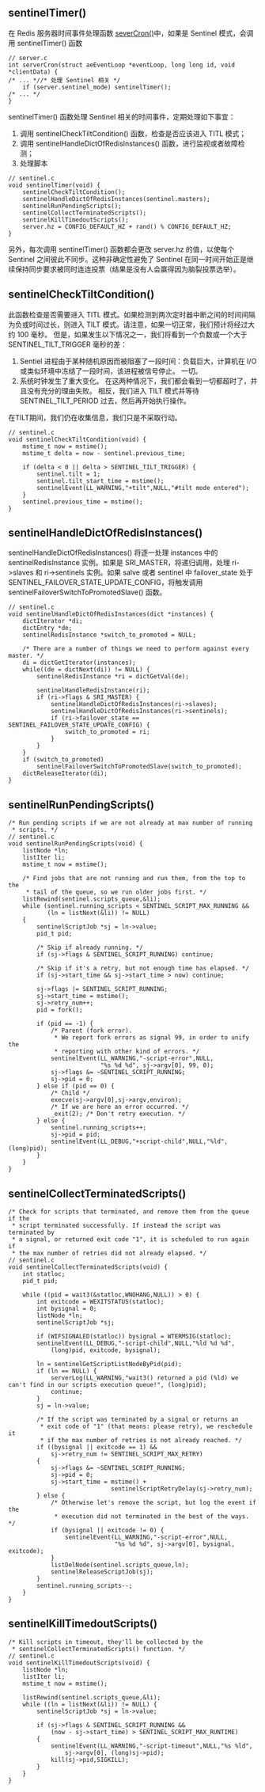 ## sentinelTimer()
在 Redis 服务器时间事件处理函数 [severCron()](./time-event-severCron.md)中，如果是 Sentinel 模式，会调用 sentinelTimer() 函数
```
// server.c
int serverCron(struct aeEventLoop *eventLoop, long long id, void *clientData) {
/* ... *//* 处理 Sentinel 相关 */
    if (server.sentinel_mode) sentinelTimer();
/* ... */
}
```
sentinelTimer() 函数处理 Sentinel 相关的时间事件，定期处理如下事宜：
1. 调用 sentinelCheckTiltCondition() 函数，检查是否应该进入 TITL 模式；
2. 调用 sentinelHandleDictOfRedisInstances() 函数，进行监视或者故障检测；
3. 处理脚本

```
// sentinel.c
void sentinelTimer(void) {
    sentinelCheckTiltCondition();
    sentinelHandleDictOfRedisInstances(sentinel.masters);
    sentinelRunPendingScripts();
    sentinelCollectTerminatedScripts();
    sentinelKillTimedoutScripts();
    server.hz = CONFIG_DEFAULT_HZ + rand() % CONFIG_DEFAULT_HZ;
}
```
另外，每次调用 sentinelTimer() 函数都会更改 server.hz 的值，以使每个 Sentinel 之间彼此不同步。这种非确定性避免了 Sentinel 在同一时间开始正是继续保持同步要求被同时连连投票（结果是没有人会赢得因为脑裂投票选举）。

## sentinelCheckTiltCondition()
此函数检查是否需要进入 TITL 模式。如果检测到两次定时器中断之间的时间间隔为负或时间过长，则进入 TILT 模式。请注意，如果一切正常，我们预计将经过大约 100 毫秒。 但是，如果发生以下情况之一，我们将看到一个负数或一个大于 SENTINEL_TILT_TRIGGER 毫秒的差：
1. Sentiel 进程由于某种随机原因而被阻塞了一段时间：负载巨大，计算机在 I/O 或类似环境中冻结了一段时间，该进程被信号停止。 一切。
2. 系统时钟发生了重大变化。 在这两种情况下，我们都会看到一切都超时了，并且没有充分的理由失败。 相反，我们进入 TILT 模式并等待 SENTINEL_TILT_PERIOD 过去，然后再开始执行操作。
 
在TILT期间，我们仍在收集信息，我们只是不采取行动。
```
// sentinel.c
void sentinelCheckTiltCondition(void) {
    mstime_t now = mstime();
    mstime_t delta = now - sentinel.previous_time;

    if (delta < 0 || delta > SENTINEL_TILT_TRIGGER) {
        sentinel.tilt = 1;
        sentinel.tilt_start_time = mstime();
        sentinelEvent(LL_WARNING,"+tilt",NULL,"#tilt mode entered");
    }
    sentinel.previous_time = mstime();
}
```

## sentinelHandleDictOfRedisInstances()
sentinelHandleDictOfRedisInstances() 将逐一处理 instances 中的 sentinelRedisInstance 实例。如果是 SRI_MASTER，将递归调用，处理 ri->slaves 和 ri->sentinels 实例。如果 salve 或者 sentinel 中 failover_state 处于 SENTINEL_FAILOVER_STATE_UPDATE_CONFIG，将触发调用 sentinelFailoverSwitchToPromotedSlave() 函数。
```
// sentinel.c
void sentinelHandleDictOfRedisInstances(dict *instances) {
    dictIterator *di;
    dictEntry *de;
    sentinelRedisInstance *switch_to_promoted = NULL;

    /* There are a number of things we need to perform against every master. */
    di = dictGetIterator(instances);
    while((de = dictNext(di)) != NULL) {
        sentinelRedisInstance *ri = dictGetVal(de);

        sentinelHandleRedisInstance(ri);
        if (ri->flags & SRI_MASTER) {
            sentinelHandleDictOfRedisInstances(ri->slaves);
            sentinelHandleDictOfRedisInstances(ri->sentinels);
            if (ri->failover_state == SENTINEL_FAILOVER_STATE_UPDATE_CONFIG) {
                switch_to_promoted = ri;
            }
        }
    }
    if (switch_to_promoted)
        sentinelFailoverSwitchToPromotedSlave(switch_to_promoted);
    dictReleaseIterator(di);
}
```

## sentinelRunPendingScripts()
```
/* Run pending scripts if we are not already at max number of running
 * scripts. */
// sentinel.c
void sentinelRunPendingScripts(void) {
    listNode *ln;
    listIter li;
    mstime_t now = mstime();

    /* Find jobs that are not running and run them, from the top to the
     * tail of the queue, so we run older jobs first. */
    listRewind(sentinel.scripts_queue,&li);
    while (sentinel.running_scripts < SENTINEL_SCRIPT_MAX_RUNNING &&
           (ln = listNext(&li)) != NULL)
    {
        sentinelScriptJob *sj = ln->value;
        pid_t pid;

        /* Skip if already running. */
        if (sj->flags & SENTINEL_SCRIPT_RUNNING) continue;

        /* Skip if it's a retry, but not enough time has elapsed. */
        if (sj->start_time && sj->start_time > now) continue;

        sj->flags |= SENTINEL_SCRIPT_RUNNING;
        sj->start_time = mstime();
        sj->retry_num++;
        pid = fork();

        if (pid == -1) {
            /* Parent (fork error).
             * We report fork errors as signal 99, in order to unify the
             * reporting with other kind of errors. */
            sentinelEvent(LL_WARNING,"-script-error",NULL,
                          "%s %d %d", sj->argv[0], 99, 0);
            sj->flags &= ~SENTINEL_SCRIPT_RUNNING;
            sj->pid = 0;
        } else if (pid == 0) {
            /* Child */
            execve(sj->argv[0],sj->argv,environ);
            /* If we are here an error occurred. */
            _exit(2); /* Don't retry execution. */
        } else {
            sentinel.running_scripts++;
            sj->pid = pid;
            sentinelEvent(LL_DEBUG,"+script-child",NULL,"%ld",(long)pid);
        }
    }
}
```

## sentinelCollectTerminatedScripts()
```
/* Check for scripts that terminated, and remove them from the queue if the
 * script terminated successfully. If instead the script was terminated by
 * a signal, or returned exit code "1", it is scheduled to run again if
 * the max number of retries did not already elapsed. */
// sentinel.c
void sentinelCollectTerminatedScripts(void) {
    int statloc;
    pid_t pid;

    while ((pid = wait3(&statloc,WNOHANG,NULL)) > 0) {
        int exitcode = WEXITSTATUS(statloc);
        int bysignal = 0;
        listNode *ln;
        sentinelScriptJob *sj;

        if (WIFSIGNALED(statloc)) bysignal = WTERMSIG(statloc);
        sentinelEvent(LL_DEBUG,"-script-child",NULL,"%ld %d %d",
            (long)pid, exitcode, bysignal);

        ln = sentinelGetScriptListNodeByPid(pid);
        if (ln == NULL) {
            serverLog(LL_WARNING,"wait3() returned a pid (%ld) we can't find in our scripts execution queue!", (long)pid);
            continue;
        }
        sj = ln->value;

        /* If the script was terminated by a signal or returns an
         * exit code of "1" (that means: please retry), we reschedule it
         * if the max number of retries is not already reached. */
        if ((bysignal || exitcode == 1) &&
            sj->retry_num != SENTINEL_SCRIPT_MAX_RETRY)
        {
            sj->flags &= ~SENTINEL_SCRIPT_RUNNING;
            sj->pid = 0;
            sj->start_time = mstime() +
                             sentinelScriptRetryDelay(sj->retry_num);
        } else {
            /* Otherwise let's remove the script, but log the event if the
             * execution did not terminated in the best of the ways. */
            if (bysignal || exitcode != 0) {
                sentinelEvent(LL_WARNING,"-script-error",NULL,
                              "%s %d %d", sj->argv[0], bysignal, exitcode);
            }
            listDelNode(sentinel.scripts_queue,ln);
            sentinelReleaseScriptJob(sj);
        }
        sentinel.running_scripts--;
    }
}

```

## sentinelKillTimedoutScripts()
```
/* Kill scripts in timeout, they'll be collected by the
 * sentinelCollectTerminatedScripts() function. */
// sentinel.c
void sentinelKillTimedoutScripts(void) {
    listNode *ln;
    listIter li;
    mstime_t now = mstime();

    listRewind(sentinel.scripts_queue,&li);
    while ((ln = listNext(&li)) != NULL) {
        sentinelScriptJob *sj = ln->value;

        if (sj->flags & SENTINEL_SCRIPT_RUNNING &&
            (now - sj->start_time) > SENTINEL_SCRIPT_MAX_RUNTIME)
        {
            sentinelEvent(LL_WARNING,"-script-timeout",NULL,"%s %ld",
                sj->argv[0], (long)sj->pid);
            kill(sj->pid,SIGKILL);
        }
    }
}
```